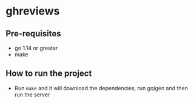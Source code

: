 # ghreviews

## Pre-requisites

- go 1.14 or greater
- make

## How to run the project

- Run `make` and it will download the dependencies, run gqlgen and then run the
  server
